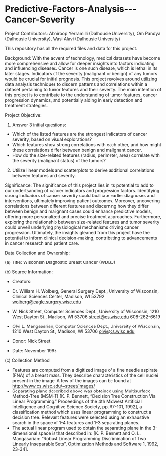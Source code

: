 # Predictive-Factors-Analysis---Cancer-Severity
Project Contributors: Abhiroop Yerramilli (Dalhousie University), Om Pandya (Dalhousie University), Wasi Alavi (Dalhousie University)

This repository has all the required files and data for this project.


Background:
With the advent of technology, medical datasets have become more comprehensive and allow for deeper insights into factors indicating and
influencing diseases. Cancer is one such disease, which is lethal in its later stages. Indicators of the severity (malignant or benign)
of any tumors would be crucial for initial prognosis. This project revolves around utilizing data analysis techniques to discern patterns
and correlations within a dataset pertaining to tumor features and their severity. The main intention of this project is to contribute to
the understanding of tumor features, cancer progression dynamics, and potentially aiding in early detection and treatment strategies.


Project Objective:
1. Answer 3 initial questions:
- Which of the listed features are the strongest indicators of cancer severity, based on visual explorations?  
- Which features show strong correlations with each other, and how might these correlations differ between benign and malignant cancer.  
- How do the size-related features (radius, perimeter, area) correlate with the severity (malignant status) of the tumors?  
2. Utilize linear models and scatterplots to derive additional correlations between features and severity.


Significance:
The significance of this project lies in its potential to add to our undertsanding of cancer indicators and progression factors. Identifying 
strong indicators of cancer severity could facilitate earlier diagnoses and interventions, ultimately improving patient outcomes. Moreover, 
uncovering correlations between different features and discerning how they differ between benign and malignant cases could enhance predictive models, 
offering more personalized and precise treatment approaches. Furthermore, exploring the relationship between size-related features and tumor severity 
could unveil underlying physiological mechanisms driving cancer progression. Ultimately, the insights gleaned from this project have the potential 
to inform clinical decision-making, contributing to advancements in cancer research and patient care.


Data Collection and Ownership:
  
  (a) Title: Wisconsin Diagnostic Breast Cancer (WDBC)
  
  (b) Source Information:

  - Creators:
  - Dr. William H. Wolberg, General Surgery Dept., University of Wisconsin, Clinical Sciences Center, Madison, WI 53792 wolberg@eagle.surgery.wisc.edu
  - W. Nick Street, Computer Sciences Dept., University of Wisconsin, 1210 West Dayton St., Madison, WI 53706 street@cs.wisc.edu 608-262-6619
  - Olvi L. Mangasarian, Computer Sciences Dept., University of Wisconsin, 1210 West Dayton St., Madison, WI 53706 olvi@cs.wisc.edu
  
  - Donor: Nick Street
  - Date: November 1995

  (c) Collection Method
  - Features are computed from a digitized image of a fine needle aspirate (FNA) of a breast mass. They describe characteristics of the cell nuclei present in the image. A few of the images can be found at http://www.cs.wisc.edu/~street/images/
  - Separating plane described above was obtained using Multisurface Method-Tree (MSM-T) [K. P. Bennett, “Decision Tree Construction Via Linear Programming.” Proceedings of the 4th Midwest Artificial Intelligence and Cognitive Science Society, pp. 97-101, 1992], a classification method which uses linear programming to construct a decision tree. Relevant features were selected using an exhaustive search in the space of 1-4 features and 1-3 separating planes.
  - The actual linear program used to obtain the separating plane in the 3-dimensional space is that described in: [K. P. Bennett and O. L. Mangasarian: “Robust Linear Programming Discrimination of Two Linearly Inseparable Sets”, Optimization Methods and Software 1, 1992, 23-34].



